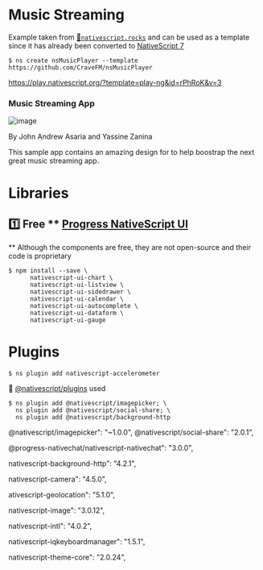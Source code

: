 # Music Streaming



Example taken from [:bookmark:`nativescript.rocks`](https://plugins.nativescript.rocks/samples) and can be used as a template since it has already been converted to [NativeScript 7](https://nativescript.org/blog/nativescript-7-announcement)

```
$ ns create nsMusicPlayer --template https://github.com/CraveFM/nsMusicPlayer
```

https://play.nativescript.org/?template=play-ng&id=rPhRoK&v=3



### Music Streaming App

![image](https://raw.githubusercontent.com/NativeScript/code-samples/master/screens/music-streaming.gif)

By John Andrew Asaria and Yassine Zanina

This sample app contains an amazing design for to help boostrap the next great music streaming app.


# Libraries

## :one: Free ** [Progress NativeScript UI](https://github.com/ProgressNS/nativescript-ui-samples)

** Although the components are free, they are not open-source and their code is proprietary

```
$ npm install --save \
      nativescript-ui-chart \
      nativescript-ui-listview \
      nativescript-ui-sidedrawer \
      nativescript-ui-calendar \
      nativescript-ui-autocomplete \
      nativescript-ui-dataform \
      nativescript-ui-gauge
```

# Plugins

```
$ ns plugin add nativescript-accelerometer
```

:pushpin: [@nativescript/plugins](https://github.com/NativeScript/plugins) used

```
$ ns plugin add @nativescript/imagepicker; \
  ns plugin add @nativescript/social-share; \
  ns plugin add @nativescript/background-http
```

@nativescript/imagepicker": "~1.0.0",
@nativescript/social-share": "2.0.1",


@progress-nativechat/nativescript-nativechat": "3.0.0",



nativescript-background-http": "4.2.1",

nativescript-camera": "4.5.0",

ativescript-geolocation": "5.1.0",

nativescript-image": "3.0.12",

nativescript-intl": "4.0.2",

nativescript-iqkeyboardmanager": "1.5.1",

nativescript-theme-core": "2.0.24",
